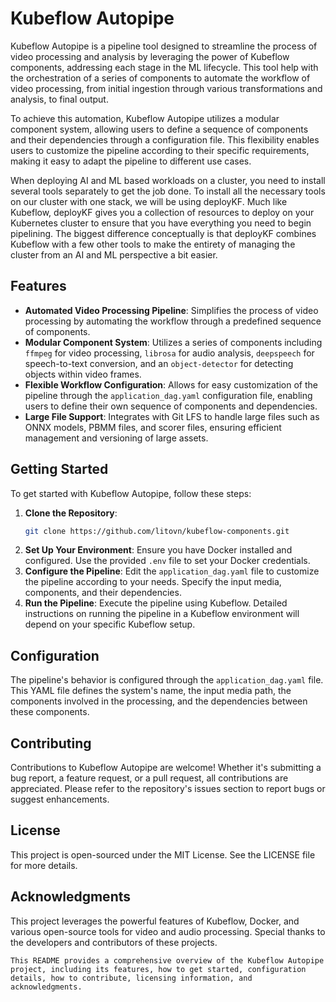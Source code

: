 # Kubeflow Autopipe
Kubeflow Autopipe is a pipeline tool designed to streamline the process of video processing and analysis by leveraging the power of Kubeflow components, addressing each stage in the ML lifecycle. This tool help with the orchestration of a series of components to automate the workflow of video processing, from initial ingestion through various transformations and analysis, to final output.

To achieve this automation, Kubeflow Autopipe utilizes a modular component system, allowing users to define a sequence of components and their dependencies through a configuration file. This flexibility enables users to customize the pipeline according to their specific requirements, making it easy to adapt the pipeline to different use cases.

When deploying AI and ML based workloads on a cluster, you need to install several tools separately to get the job done. To install all the necessary tools on our cluster with one stack, we will be using deployKF.
Much like Kubeflow, deployKF gives you a collection of resources to deploy on your Kubernetes cluster to ensure that you have everything you need to begin pipelining. The biggest difference conceptually is that deployKF combines Kubeflow with a few other tools to make the entirety of managing the cluster from an AI and ML perspective a bit easier.

## Features

- **Automated Video Processing Pipeline**: Simplifies the process of video processing by automating the workflow through a predefined sequence of components.
- **Modular Component System**: Utilizes a series of components including `ffmpeg` for video processing, `librosa` for audio analysis, `deepspeech` for speech-to-text conversion, and an `object-detector` for detecting objects within video frames.
- **Flexible Workflow Configuration**: Allows for easy customization of the pipeline through the `application_dag.yaml` configuration file, enabling users to define their own sequence of components and dependencies.
- **Large File Support**: Integrates with Git LFS to handle large files such as ONNX models, PBMM files, and scorer files, ensuring efficient management and versioning of large assets.

## Getting Started

To get started with Kubeflow Autopipe, follow these steps:

1. **Clone the Repository**:
   ```bash
   git clone https://github.com/litovn/kubeflow-components.git
   ```
2. **Set Up Your Environment**:
   Ensure you have Docker installed and configured. Use the provided `.env` file to set your Docker credentials.
3. **Configure the Pipeline**:
   Edit the `application_dag.yaml` file to customize the pipeline according to your needs. Specify the input media, components, and their dependencies.
4. **Run the Pipeline**:
   Execute the pipeline using Kubeflow. Detailed instructions on running the pipeline in a Kubeflow environment will depend on your specific Kubeflow setup.

## Configuration

The pipeline's behavior is configured through the `application_dag.yaml` file. This YAML file defines the system's name, the input media path, the components involved in the processing, and the dependencies between these components.

## Contributing

Contributions to Kubeflow Autopipe are welcome! Whether it's submitting a bug report, a feature request, or a pull request, all contributions are appreciated. Please refer to the repository's issues section to report bugs or suggest enhancements.

## License

This project is open-sourced under the MIT License. See the LICENSE file for more details.

## Acknowledgments

This project leverages the powerful features of Kubeflow, Docker, and various open-source tools for video and audio processing. Special thanks to the developers and contributors of these projects.
```
This README provides a comprehensive overview of the Kubeflow Autopipe project, including its features, how to get started, configuration details, how to contribute, licensing information, and acknowledgments.